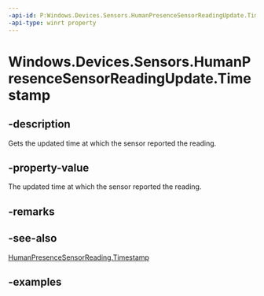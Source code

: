 ```yaml
---
-api-id: P:Windows.Devices.Sensors.HumanPresenceSensorReadingUpdate.Timestamp
-api-type: winrt property
---
```


# Windows.Devices.Sensors.HumanPresenceSensorReadingUpdate.Timestamp

<!--
public System.Nullable<System.DateTimeOffset> Timestamp { get; set; }
-->

## -description

Gets the updated time at which the sensor reported the reading.

## -property-value

The updated time at which the sensor reported the reading.

## -remarks

## -see-also

[HumanPresenceSensorReading.Timestamp](humanpresencesensorreading_timestamp.md)

## -examples
